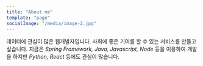 ```yaml
---
title: "About me"
template: "page"
socialImage: "/media/image-2.jpg"
---
```




 <!-- ![Donec eu libero sit amet quam egestas semper. Aenean ultricies mi vitae est. Mauris placerat eleifend leo. Quisque sit amet est et sapien ullamcorper pharetra. Vestibulum erat wisi, condimentum sed, commodo vitae, ornare sit amet, wisi.](/media/image-2.jpg)



*Donec eu libero sit amet quam egestas semper. Aenean ultricies mi vitae est. Mauris placerat eleifend leo. Quisque sit amet est et sapien ullamcorper pharetra. Vestibulum erat wisi, condimentum sed, commodo vitae, ornare sit amet, wisi.*

Aenean fermentum, elit eget tincidunt condimentum, eros ipsum rutrum orci, sagittis tempus lacus enim ac dui. Donec non enim in turpis pulvinar facilisis. Ut felis. Praesent dapibus, neque id cursus faucibus, tortor neque egestas augue, eu vulputate magna eros eu erat. Aliquam erat volutpat. Nam dui mi, tincidunt quis, accumsan porttitor, facilisis luctus, metus

-->

데이터에 관심이 많은 웹개발자입니다. 
사회에 좋은 기여를 할 수 있는 서비스를 만들고 싶습니다.
지금은 *Spring Framework, Java, Javascript, Node* 등을 이용하여 개발을 하지만 *Python, React* 등에도 관심이 많습니다. 